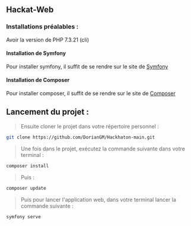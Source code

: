 ## Hackat-Web
### Installations préalables :

Avoir la version de PHP 7.3.21 (cli)

#### Installation de Symfony

Pour installer symfony, il suffit de se rendre sur le site de [Symfony](https://symfony.com/download)

#### Installation de Composer

Pour installer composer, il suffit de se rendre sur le site de [Composer](https://getcomposer.org/download/)

## Lancement du projet :

>Ensuite cloner le projet dans votre répertoire personnel :

```bash
git clone https://github.com/DorianGM/Hackhaton-main.git
```

>Une fois dans le projet, exécutez la commande suivante dans votre terminal :

```bash
composer install
```

>Puis :

```bash
composer update
```

>Puis pour lancer l'application web, dans votre terminal lancer la commande suivante :

```bash
symfony serve

